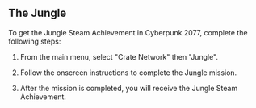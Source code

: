 ## The Jungle

To get the Jungle Steam Achievement in Cyberpunk 2077, complete the following steps:

1. From the main menu, select "Crate Network" then "Jungle". 

2. Follow the onscreen instructions to complete the Jungle mission. 

3. After the mission is completed, you will receive the Jungle Steam Achievement.